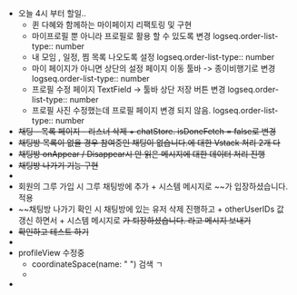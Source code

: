 - 오늘 4시 부터 할일..
	- 퀸 다혜와 함께하는 마이페이지 리팩토링 및 구현
	- 마이프로필 뿐 아니라 프로필로 활용 할 수 있도록 변경
	  logseq.order-list-type:: number
	- 내 모임 , 일정, 찜 목록 나오도록 설정
	  logseq.order-list-type:: number
	- 마이 페이지가 아니면 상단의 설정 페이지 이동 툴바 -> 종이비행기로 변경
	  logseq.order-list-type:: number
	- 프로필 수정 페이지 TextField -> 툴바 상단 저장 버튼 변경
	  logseq.order-list-type:: number
	- 프로필 사진 수정했는데 프로필 페이지 변경 되지 않음.
	  logseq.order-list-type:: number
- ~~채팅 - 목록 페이지 - 리스너 삭제 + chatStore. isDoneFetch = false로 변경~~
- ~~채팅방 목록이 없을 경우 참여중인 채팅이 없습니다.에 대한 Vstack 처리 2개 다~~
- ~~채팅방 onAppear / Disappear시 안 읽은 메시지에 대한 데이터 처리 진행~~
- ~~채팅방 나가기 기능 구현~~
-
- 회원의 그루 가입 시 그루 채팅방에 추가 + 시스템 메시지로 ~~가 입장하셨습니다. 적용
- ~~채팅방 나가기 확인 시 채팅방에 있는 유저 삭제 진행하고 + otherUserIDs 값 갱신 하면서 + 시스템 메시지로 ~~가 퇴장하셨습니다. 라고 메시지 보내기~~
- ~~확인하고 테스트 하기~~
-
- profileView 수정중
	- coordinateSpace(name: " ") 검색  ㄱ
	-
-